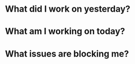 # What did I work on yesterday?




# What am I working on today? 




# What issues are blocking me? 



